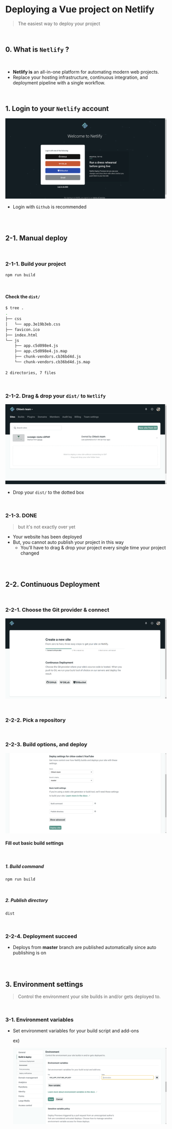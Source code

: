 # Deploying a Vue project on Netlify

> The easiest way to deploy your project

<br>

## 0. What is `Netlify` ?

<br>

- **Netlify is** an all-in-one platform for automating modern web projects.
- Replace your hosting infrastructure, continuous integration, and deployment pipeline with a single workflow.

<br>

## 1. Login to your `Netlify` account

![image-20200603094640326](../../images/image-20200603094640326.png)

- Login with `Github` is recommended

<br>

<br>

## 2-1. Manual deploy

<br>

### 2-1-1. Build your project

```bash
npm run build
```

<br>

#### Check the `dist/`

```bash
$ tree .
.
├── css
│   └── app.3e19b3eb.css
├── favicon.ico
├── index.html
└── js
    ├── app.c5d098e4.js
    ├── app.c5d098e4.js.map
    ├── chunk-vendors.cb36bd4d.js
    └── chunk-vendors.cb36bd4d.js.map

2 directories, 7 files
```

<br>

### 2-1-2. Drag & drop your `dist/` to `Netlify`

![image-20200603095527941](../../images/image-20200603095527941.png)

- Drop your `dist/` to the dotted box

<br>

### 2-1-3. DONE

> but it's not exactly over yet

- Your website has been deployed
- But, you cannot auto publish your project in this way
  - You'll have to drag & drop your project every single time your project changed

<br>

<br>

## 2-2. Continuous Deployment

<br>

### 2-2-1. Choose the Git provider & connect

![image-20200603101141684](../../images/image-20200603101141684.png)

<br>

### 2-2-2. Pick a repository

<br>

### 2-2-3. Build options, and deploy

![image-20200603101750885](../../images/image-20200603101750885.png)

#### Fill out basic build settings

<br>

##### 1. Build command

```
npm run build
```

<br>

##### 2. Publish directory

```
dist
```

<br>

### 2-2-4. Deployment succeed

- Deploys from **master** branch are published automatically since auto publishing is on

<br>

<br>

## 3. Environment settings

> Control the environment your site builds in and/or gets deployed to.

<br>

### 3-1. Environment variables

- Set environment variables for your build script and add-ons

  ex)

  ![image-20200603103205405](../../images/image-20200603103205405.png)
